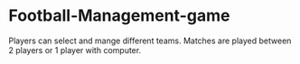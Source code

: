 # Football-Management-game
Players can select and mange different teams. Matches are played between 2 players or 1 player with computer.
